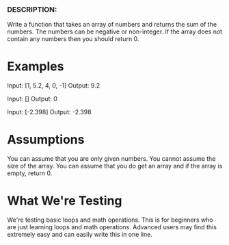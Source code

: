 ### DESCRIPTION:

Write a function that takes an array of numbers and returns the sum of the numbers. The numbers can be negative or non-integer. If the array does not contain any numbers then you should return 0.

# Examples
Input: [1, 5.2, 4, 0, -1]
Output: 9.2

Input: []
Output: 0

Input: [-2.398]
Output: -2.398

# Assumptions
You can assume that you are only given numbers.
You cannot assume the size of the array.
You can assume that you do get an array and if the array is empty, return 0.
# What We're Testing
We're testing basic loops and math operations. This is for beginners who are just learning loops and math operations.
Advanced users may find this extremely easy and can easily write this in one line.